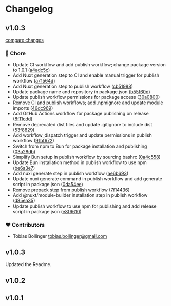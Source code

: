 # Changelog

## v1.0.3

[compare changes](https://github.com/DCC-BS/event-system.bs.js/compare/v1.0.2...v1.0.3)

### 🏡 Chore

- Update CI workflow and add publish workflow; change package version to 1.0.1 ([a4adc5c](https://github.com/DCC-BS/event-system.bs.js/commit/a4adc5c))
- Add Nuxt generation step to CI and enable manual trigger for publish workflow ([a71564d](https://github.com/DCC-BS/event-system.bs.js/commit/a71564d))
- Add Nuxt generation step to publish workflow ([cb51988](https://github.com/DCC-BS/event-system.bs.js/commit/cb51988))
- Update package name and repository in package.json ([b55f60d](https://github.com/DCC-BS/event-system.bs.js/commit/b55f60d))
- Update publish workflow permissions for package access ([30a0800](https://github.com/DCC-BS/event-system.bs.js/commit/30a0800))
- Remove CI and publish workflows; add .npmignore and update module imports ([46dc969](https://github.com/DCC-BS/event-system.bs.js/commit/46dc969))
- Add GitHub Actions workflow for package publishing on release ([8f11cdd](https://github.com/DCC-BS/event-system.bs.js/commit/8f11cdd))
- Remove deprecated dist files and update .gitignore to include dist ([53f8829](https://github.com/DCC-BS/event-system.bs.js/commit/53f8829))
- Add workflow_dispatch trigger and update permissions in publish workflow ([91bf672](https://github.com/DCC-BS/event-system.bs.js/commit/91bf672))
- Switch from npm to Bun for package installation and publishing ([03a28db](https://github.com/DCC-BS/event-system.bs.js/commit/03a28db))
- Simplify Bun setup in publish workflow by sourcing bashrc ([0a4c558](https://github.com/DCC-BS/event-system.bs.js/commit/0a4c558))
- Update Bun installation method in publish workflow to use npm ([be6a3e7](https://github.com/DCC-BS/event-system.bs.js/commit/be6a3e7))
- Add nuxi generate step in publish workflow ([ae6b693](https://github.com/DCC-BS/event-system.bs.js/commit/ae6b693))
- Update nuxi generate command in publish workflow and add generate script in package.json ([0da54ee](https://github.com/DCC-BS/event-system.bs.js/commit/0da54ee))
- Remove prepack step from publish workflow ([7f14436](https://github.com/DCC-BS/event-system.bs.js/commit/7f14436))
- Add @nuxt/module-builder installation step in publish workflow ([d85ea35](https://github.com/DCC-BS/event-system.bs.js/commit/d85ea35))
- Update publish workflow to use npm for publishing and add release script in package.json ([e8f6610](https://github.com/DCC-BS/event-system.bs.js/commit/e8f6610))

### ❤️ Contributors

- Tobias Bollinger <tobias.bollinger@gmail.com>

## v1.0.3
Updated the Readme.

## v1.0.2

## v1.0.1